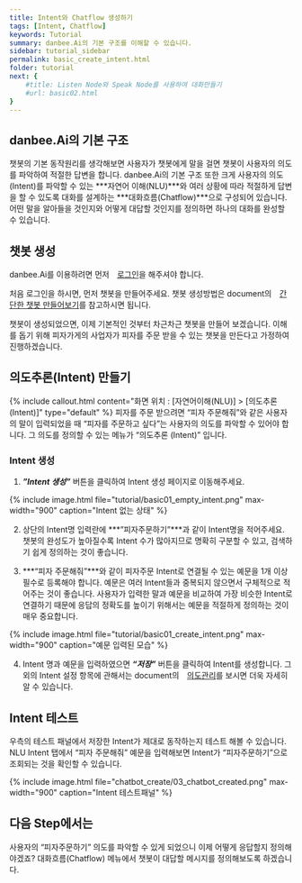 ```yaml
---
title: Intent와 Chatflow 생성하기
tags: [Intent, Chatflow]
keywords: Tutorial
summary: danbee.Ai의 기본 구조를 이해할 수 있습니다.
sidebar: tutorial_sidebar
permalink: basic_create_intent.html
folder: tutorial
next: {
    #title: Listen Node와 Speak Node를 사용하여 대화만들기
    #url: basic02.html
}
---
```


## danbee.Ai의 기본 구조

챗봇의 기본 동작원리를 생각해보면 사용자가 챗봇에게 말을 걸면 챗봇이 사용자의 의도를 파악하여 적절한 답변을 합니다. 
danbee.Ai의 기본 구조 또한 크게 사용자의 의도(Intent)를 파악할 수 있는 ***자연어 이해(NLU)***와 여러 상황에 따라 적절하게 답변을 할 수 있도록 대화를 설계하는 ***대화흐름(Chatflow)***으로 구성되어 있습니다. 
어떤 말을 알아들을 것인지와 어떻게 대답할 것인지를 정의하면 하나의 대화를 완성할 수 있습니다.

## 챗봇 생성
danbee.Ai를 이용하려면 먼저 <span style="color:#f69023;"><i class="fa fa-external-link-square" aria-hidden="true" style="margin: 0px 5px"></i>[로그인](/platform/#/danbeelogin)</span>을 해주셔야 합니다.

처음 로그인을 하시면, 먼저 챗봇을 만들어주세요.
챗봇 생성방법은 document의 <span style="color:#f69023;"><i class="fa fa-external-link-square" aria-hidden="true" style="margin: 0px 5px"></i>[간단한 챗봇 만들어보기](/basic_create_chatbot.html)</span>를 참고하시면 됩니다.

챗봇이 생성되었으면, 이제 기본적인 것부터 차근차근 챗봇을 만들어 보겠습니다.
이해를 돕기 위해 피자가게의 사업자가 피자를 주문 받을 수 있는 챗봇을 만든다고 가정하여 진행하겠습니다.


## 의도추론(Intent) 만들기
{% include callout.html content="화면 위치 : [자연어이해(NLU)] > [의도추론(Intent)]" type="default" %}
피자를 주문 받으려면 “피자 주문해줘”와 같은 사용자의 말이 입력되었을 때 “피자를 주문하고 싶다”는 사용자의 의도를 파악할 수 있어야 합니다. 그 의도를 정의할 수 있는 메뉴가 “의도추론 (Intent)” 입니다.

### Intent 생성
1) ***”Intent 생성”*** 버튼을 클릭하여 Intent 생성 페이지로 이동해주세요.

{% include image.html file="tutorial/basic01_empty_intent.png" max-width="900" caption="Intent 없는 상태" %}

2) 상단의 Intent명 입력란에 ***”피자주문하기”***과 같이 Intent명을 적어주세요. 챗봇의 완성도가 높아질수록 Intent 수가 많아지므로 명확히 구분할 수 있고, 검색하기 쉽게 정의하는 것이 좋습니다.

3) ***“피자 주문해줘”***와 같이 피자주문 Intent로 연결될 수 있는 예문을 1개 이상 필수로 등록해야 합니다. 예문은 여러 Intent들과 중복되지 않으면서 구체적으로 적어주는 것이 좋습니다. 사용자가 입력한 말과 예문을 비교하여 가장 비슷한 Intent로 연결하기 때문에 응답의 정확도를 높이기 위해서는 예문을 적절하게 정의하는 것이 매우 중요합니다.

{% include image.html file="tutorial/basic01_create_intent.png" max-width="900" caption="예문 입력된 모습" %}

4) Intent 명과 예문을 입력하였으면 ***“저장”*** 버튼을 클릭하여 Intent를 생성합니다. 그 외의 Intent 설정 항목에 관해서는 document의 <span style="color:#f69023;"><i class="fa fa-external-link-square" aria-hidden="true" style="margin: 0px 5px"></i>[의도관리](/intent.html)</span>를 보시면 더욱 자세히 알 수 있습니다.


## Intent 테스트
우측의 테스트 패널에서 저장한 Intent가 제대로 동작하는지 테스트 해볼 수 있습니다.
NLU Intent 탭에서 “피자 주문해줘” 예문을 입력해보면 Intent가 “피자주문하기”으로 조회되는 것을 확인할 수 있습니다.

{% include image.html file="chatbot_create/03_chatbot_created.png" max-width="900" caption="Intent 테스트패널" %}


## 다음 Step에서는
사용자의 “피자주문하기” 의도를 파악할 수 있게 되었으니 이제 어떻게 응답할지 정의해야겠죠?
대화흐름(Chatflow) 메뉴에서 챗봇이 대답할 메시지를 정의해보도록 하겠습니다.

